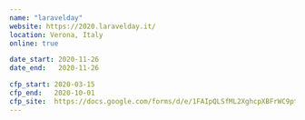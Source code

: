```yaml
---
name: "laravelday"
website: https://2020.laravelday.it/
location: Verona, Italy
online: true

date_start: 2020-11-26
date_end:   2020-11-26

cfp_start: 2020-03-15
cfp_end:   2020-10-01
cfp_site:  https://docs.google.com/forms/d/e/1FAIpQLSfML2XghcpXBFrWC9ptBMMFX7SDIr9LTHRhDetrDw9VJwUO2w/viewform
---
```

